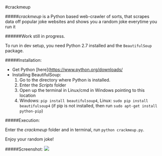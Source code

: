 #crackmeup

#####*crackmeup* is a Python based web-crawler of sorts, that scrapes data off popular joke websites and shows you a random joke everytime you run it

######Work still in progress.

To run in dev setup, you need  Python 2.7 installed and the `BeautifulSoup` package.

#####Installation:

* Get Python [here](https://www.python.org/downloads/
* Installing BeautifulSoup:
    1. Go to the directory where Python is installed.
    2. Enter the *Scripts* folder
    3. Open up the terminal in Linux/cmd in Windows pointing to this location
    4. Windows: `pip install beautifulsoup4`, Linux: `sudo pip install beautifulsoup4` (if pip is not installed, then run `sudo apt-get install python-pip`)

#####Execution:

Enter the *crackmeup* folder and in terminal, run `python crackmeup.py`.

Enjoy your random joke!

#####Screenshot:
![](http://i.imgur.com/vo3K5rP.png)
